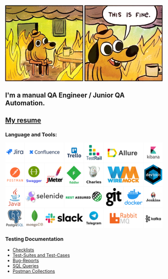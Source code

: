 [![Header](https://github.com/arteeem13/arteeem13/blob/main/picture/logo.PNG)](https://www.facebook.com/)

## I'm a manual QA Engineer / Junior QA Automation. 

## [My resume](https://drive.google.com/file/d/1HaeXlUL-Wttj7Vw5niHmE1ggbuYMVVBs/view?usp=sharing/)

### Language and Tools:

![tools](https://github.com/arteeem13/arteeem13/blob/main/picture/logoSkills.PNG?raw=true)


### Testing Documentation

- [Checklists](![img.png](img.png))
- [Test-Suites and Test-Cases](https://github.com/)
- [Bug-Reports](https://github.com/)
- [SQL Queries](https://github.com/)
- [Postman Collections](https://github.com/)
